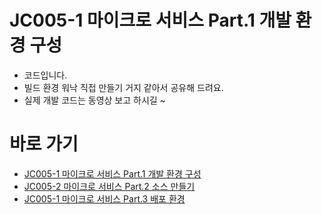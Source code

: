 # JC005-1 마이크로 서비스 Part.1 개발 환경 구성

- 코드입니다.
- 빌드 환경 워낙 직접 만들기 거지 같아서 공유해 드려요.
- 실제 개발 코드는 동영상 보고 하시길 ~

# 바로 가기

- [JC005-1 마이크로 서비스 Part.1 개발 환경 구성](https://youtu.be/M04T6jKUktk)
- [JC005-2 마이크로 서비스 Part.2 소스 만들기](https://youtu.be/vYVdSZ4JzqU)
- [JC005-1 마이크로 서비스 Part.3 배포 환경](https://youtu.be/dIfV_sHnwo4)